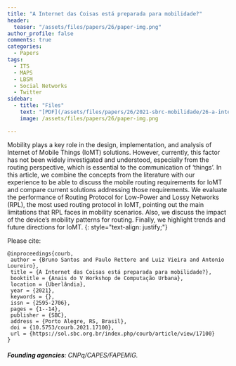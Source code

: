 ```yaml
---
title: "A Internet das Coisas está preparada para mobilidade?"
header:
  teaser: "/assets/files/papers/26/paper-img.png"
author_profile: false
comments: true
categories:
  - Papers
tags:
  - ITS
  - MAPS
  - LBSM
  - Social Networks
  - Twitter
sidebar:
  - title: "Files"
    text: "[PDF](/assets/files/papers/26/2021-sbrc-mobilidade/26-a-internet-das-coisas-esta-preparada-para-mobilidade.pdf){: .btn .btn--success}{: target=\"_blank\"} [Talk-PPTX](/assets/files/papers/26/2021-sbrc-mobilidade/apresentacao-final.pptx){: .btn .btn--success}{: target=\"_blank\"} [Paper Award](/assets/files/papers/26/2021-sbrc-mobilidade/certificado-V-CoUrb-melhores-trabalhos-2.pdf){: .btn .btn--success}{: target=\"_blank\"}"
    image: /assets/files/papers/26/paper-img.png

---
```


Mobility plays a key role in the design, implementation, and analysis of Internet of Mobile Things (IoMT) solutions. However, currently, this factor has not been widely investigated and understood, especially from the routing perspective, which is essential to the communication of ‘things’. In this article, we combine the concepts from the literature with our experience to be able to discuss the mobile routing requirements for IoMT and compare current solutions addressing those requirements. We evaluate the performance of Routing Protocol for Low-Power and Lossy Networks (RPL), the most used routing protocol in IoMT, pointing out the main limitations that RPL faces in mobility scenarios. Also, we discuss the impact of the device’s mobility patterns for routing. Finally, we highlight trends and future directions for IoMT.
{: style="text-align: justify;"}

Please cite:
```TeX
@inproceedings{courb,
 author = {Bruno Santos and Paulo Rettore and Luiz Vieira and Antonio Loureiro},
 title = {A Internet das Coisas está preparada para mobilidade?},
 booktitle = {Anais do V Workshop de Computação Urbana},
 location = {Uberlândia},
 year = {2021},
 keywords = {},
 issn = {2595-2706},
 pages = {1--14},
 publisher = {SBC},
 address = {Porto Alegre, RS, Brasil},
 doi = {10.5753/courb.2021.17100},
 url = {https://sol.sbc.org.br/index.php/courb/article/view/17100}
}
```
###### **Founding agencies**: CNPq/CAPES/FAPEMIG.


